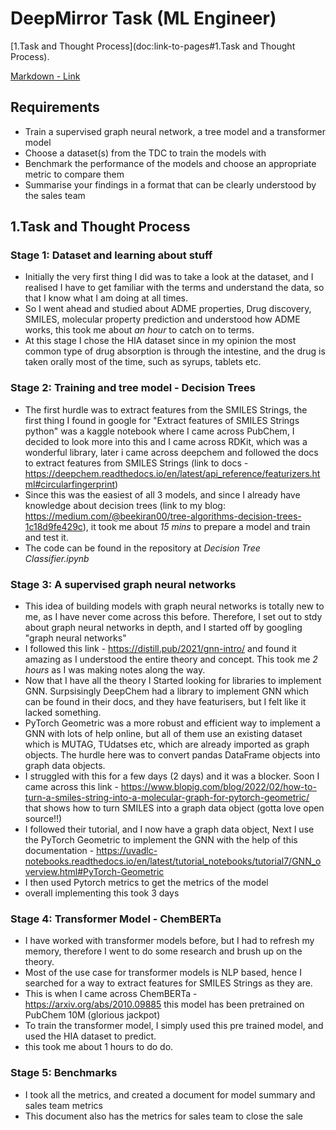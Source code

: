 # DeepMirror Task (ML Engineer)

[1.Task and Thought Process](doc:link-to-pages#1.Task and Thought Process).

[Markdown - Link](#Link)

## Requirements
* Train a supervised graph neural network, a tree model and a transformer model
* Choose a dataset(s) from the TDC to train the models with
* Benchmark the performance of the models and choose an appropriate metric to compare them
* Summarise your findings in a format that can be clearly understood by the sales team

## 1.Task and Thought Process

### Stage 1: Dataset and learning about stuff
* Initially the very first thing I did was to take a look at the dataset, and I realised I have to get familiar with the terms and understand the data, so that I know what I am doing at all times.  
* So I went ahead and studied about ADME properties, Drug discovery, SMILES, molecular property prediction and understood how ADME works, this took me about *an hour* to catch on to terms.  
* At this stage I chose the HIA dataset since in my opinion the most common type of drug absorption is through the intestine, and the drug is taken orally most of the time, such as syrups, tablets etc.

### Stage 2: Training and tree model - Decision Trees
* The first hurdle was to extract features from the SMILES Strings, the first thing I found in google for "Extract features of SMILES Strings python" was a kaggle notebook where I came across PubChem, I decided to look more into this and I came across RDKit, which was a wonderful library, later i came across deepchem and followed the docs to extract features from SMILES Strings (link to docs - https://deepchem.readthedocs.io/en/latest/api_reference/featurizers.html#circularfingerprint)
* Since this was the easiest of all 3 models, and since I already have knowledge about decision trees (link to my blog: https://medium.com/@beekiran00/tree-algorithms-decision-trees-1c18d9fe429c), it took me about *15 mins* to prepare a model and train and test it.
* The code can be found in the repository at *Decision Tree Classifier.ipynb*

### Stage 3: A supervised graph neural networks
* This idea of building models with graph neural networks is totally new to me, as I have never come across this before. Therefore, I set out to stdy about graph neural networks in depth, and I started off by googling "graph neural networks"
* I followed this link - https://distill.pub/2021/gnn-intro/ and found it amazing as I understood the entire theory and concept. This took me *2 hours* as I was making notes along the way.
* Now that I have all the theory I Started looking for libraries to implement GNN. Surpsisingly DeepChem had a library to implement GNN which can be found in their docs, and they have featurisers, but I felt like it lacked something.
* PyTorch Geometric was a more robust and efficient way to implement a GNN with lots of help online, but all of them use an existing dataset which is MUTAG, TUdatses etc, which are already imported as graph objects. The hurdle here was to convert pandas DataFrame objects into graph data objects.
* I struggled with this for a few days (2 days) and it was a blocker. Soon I came across this link - https://www.blopig.com/blog/2022/02/how-to-turn-a-smiles-string-into-a-molecular-graph-for-pytorch-geometric/ that shows how to turn SMILES into a graph data object (gotta love open source!!)
* I followed their tutorial, and I now have a graph data object, Next I use the PyTorch Geometric to implement the GNN with the help of this documentation - https://uvadlc-notebooks.readthedocs.io/en/latest/tutorial_notebooks/tutorial7/GNN_overview.html#PyTorch-Geometric
* I then used Pytorch metrics to get the metrics of the model
* overall implementing this took 3 days

### Stage 4: Transformer Model - ChemBERTa
* I have worked with transformer models before, but I had to refresh my memory, therefore I went to do some research and brush up on the theory.
* Most of the use case for transformer models is NLP based, hence I searched for a way to extract features for SMILES Strings as they are.
* This is when I came across ChemBERTa - https://arxiv.org/abs/2010.09885 this model has been pretrained on PubChem 10M (glorious jackpot)
* To train the transformer model, I simply used this pre trained model, and used the HIA dataset to predict.
* this took me about 1 hours to do do.

### Stage 5: Benchmarks
* I took all the metrics, and created a document for model summary and sales team metrics
* This document also has the metrics for sales team to close the sale




